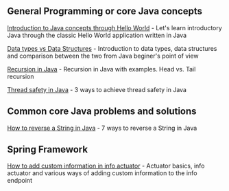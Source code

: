 ## General Programming or core Java concepts

[Introduction to Java concepts through Hello World](http://talentify.com/java-understand-simple-java-program/) - Let's learn introductory Java through the classic Hello World application written in Java

[Data types vs Data Structures](http://talentify.com/data-types-and-data-structures-in-java/) - Introduction to data types, data structures and comparison between the two from Java beginer's point of view

[Recursion in Java](http://talentify.com/understanding-recursion-in-java-with-examples/) - Recursion in Java with examples. Head vs. Tail recursion

[Thread safety in Java](http://talentify.com/3-ways-to-achieve-thread-safety-in-java/) - 3 ways to achieve thread safety in Java



## Common core Java problems and solutions
[How to reverse a String in Java](http://talentify.com/how-to-reverse-a-string-in-java-7-ways-with-examples/) - 7 ways to reverse a String in Java

## Spring Framework
[How to add custom information in info actuator](http://talentify.com/spring-boot-info-actuator-how-to-add-custom-information/) - Actuator basics, info actuator and various ways of adding custom information to the info endpoint
